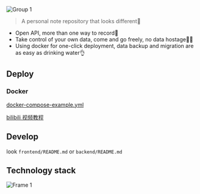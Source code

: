 ![Group 1](https://github.com/Rabithua/Rote/assets/34543831/a06d5a5b-0580-4138-9282-449a725cd287)

> A personal note repository that looks different🤔

- Open API, more than one way to record🤩
- Take control of your own data, come and go freely, no data hostage🙅🏻
- Using docker for one-click deployment, data backup and migration are as easy as drinking water👌

## Deploy

### Docker

[docker-compose-example.yml](https://github.com/Rabithua/Rote/blob/main/docker-compose-example.yml)

[bilibili 视频教程](https://www.bilibili.com/video/BV1es3aeKEQu)

## Develop

look `frontend/README.md` or `backend/README.md`

## Technology stack
![Frame 1](https://github.com/Rabithua/Rote/assets/34543831/fc00f797-82bc-47fe-8c75-36ea0b1f6f76)
